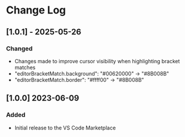 # Change Log

## [1.0.1] - 2025-05-26

### Changed

- Changes made to improve cursor visibility when highlighting bracket matches
- "editorBracketMatch.background": "#00620000" -> "#8B008B"
- "editorBracketMatch.border": "#ffff00" -> "#8B008B"

## [1.0.0] 2023-06-09

### Added

- Initial release to the VS Code Marketplace
